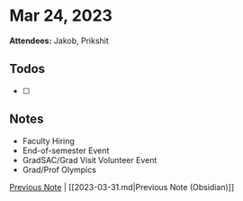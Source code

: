 # Mar 24, 2023

**Attendees:** Jakob, Prikshit

## Todos

- [ ] 

## Notes

- Faculty Hiring
- End-of-semester Event
- GradSAC/Grad Visit Volunteer Event
- Grad/Prof Olympics

[Previous Note](2023\03\2023-03-31.md) | [[2023-03-31.md|Previous Note (Obsidian)]]